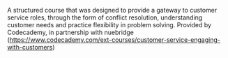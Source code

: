 A structured course that was designed to provide a gateway to customer service roles, through the form of conflict resolution, understanding customer needs and practice flexibility in problem solving. Provided by Codecademy, in partnership with nuebridge (https://www.codecademy.com/ext-courses/customer-service-engaging-with-customers)
